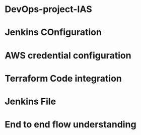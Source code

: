 # DevOps-project-IAS

# Jenkins COnfiguration 

# AWS credential configuration

# Terraform Code integration

# Jenkins File

# End to end flow understanding
